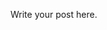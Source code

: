<!-- 
.. title: <h1 id="using-the-species-api-to-mine-the-gbif-backbone-taxonomy"><a name="using-the-species-api-to-mine-the-gbif-backbone-taxonomy" href="#using-the-species-api-to-mine-the-gbif-backbone-taxonomy"></a>Using the Species API to Mine the GBIF Backbone Taxonomy</h1>
.. slug: h1-idusing-the-species-api-to-mine-the-gbif-backbone-taxonomya-nameusing-the-species-api-to-mine-the-gbif-backbone-taxonomy-hrefusing-the-species-api-to-mine-the-gbif-backbone-taxonomyausing-the-species api to mine the gbif backbone taxonomyh1
.. date: 2017-04-22 08:24:54 UTC+10:00
.. tags: 
.. category: 
.. link: 
.. description: 
.. type: text
-->

Write your post here.
